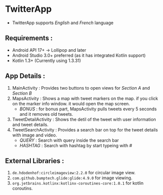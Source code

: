 # TwitterApp

- TwitterApp supports *English* and *French* language

## Requirements :

- Android API 17+ -> Lollipop and later
- Android Studio 3.0+ preferred (as it has integrated Kotlin support)
- Kotlin 1.3+ (Currently using 1.3.31)

## App Details :

1. MainActivity : Provides two buttons to open views for *Section A* and *Section B*
2. MapsActivity : Shows a map with tweet markers on the map. if you click on the marker info window. it would open the map screen.
    - *BONUS* : for bonus part, MapsActivity pulls tweets every 5 seconds and it removes old tweets.
3. TweetDetailActivity : Shows the detil of the tweet with user information and tweet details.
4. TweetSearchActivity : Provides a search bar on top for the tweet details with image and video.
    - *QUERY* : Search with query inside the search bar
    - *HASHTAG* : Search with hashtag by start typeing with *#*

## External Libraries :

1. `de.hdodenhof:circleimageview:2.2.0` for circular image view.
2. `com.github.bumptech.glide:glide:4.9.0` for image viewing.
3. `org.jetbrains.kotlinx:kotlinx-coroutines-core:1.0.1` for kotlin coroutins.